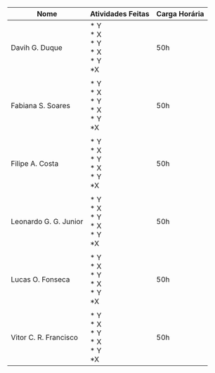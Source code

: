 | Nome  | Atividades Feitas | Carga Horária |
|-------|-------|---------------|
| Davih G. Duque | * Y<br>* X<br>* Y<br>* X<br>* Y<br>*X | 50h |
||||
| Fabiana S. Soares| * Y<br>* X<br>* Y<br>* X<br>* Y<br>*X | 50h |
||||
| Filipe A. Costa | * Y<br>* X<br>* Y<br>* X<br>* Y<br>*X | 50h |
||||
| Leonardo G. G. Junior | * Y<br>* X<br>* Y<br>* X<br>* Y<br>*X | 50h |
||||
| Lucas O. Fonseca | * Y<br>* X<br>* Y<br>* X<br>* Y<br>*X | 50h |
||||
| Vitor C. R. Francisco | * Y<br>* X<br>* Y<br>* X<br>* Y<br>*X | 50h |




